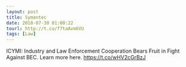 ```yaml
---
layout: post
title: Symantec
date: 2018-07-30 01:00:22
tourl: http://t.co/f7taAvm6VU
tags: [Law]
---
```

ICYMI: Industry and Law Enforcement Cooperation Bears Fruit in Fight Against BEC. Learn more here. https://t.co/wHV2cGrBzJ